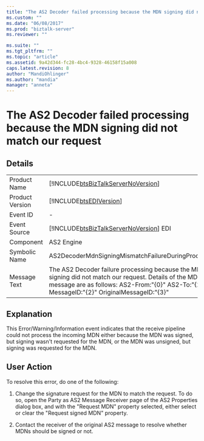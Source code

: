 ```yaml
---
title: "The AS2 Decoder failed processing because the MDN signing did not match our request | Microsoft Docs"
ms.custom: ""
ms.date: "06/08/2017"
ms.prod: "biztalk-server"
ms.reviewer: ""

ms.suite: ""
ms.tgt_pltfrm: ""
ms.topic: "article"
ms.assetid: 9a42d344-fc28-4bc4-9328-46158f15a008
caps.latest.revision: 8
author: "MandiOhlinger"
ms.author: "mandia"
manager: "anneta"
---
```

# The AS2 Decoder failed processing because the MDN signing did not match our request
## Details  
  
|                 |                                                                                                                                                                                                        |
|-----------------|--------------------------------------------------------------------------------------------------------------------------------------------------------------------------------------------------------|
|  Product Name   |                                                           [!INCLUDE[btsBizTalkServerNoVersion](../includes/btsbiztalkservernoversion-md.md)]                                                           |
| Product Version |                                                                       [!INCLUDE[btsEDIVersion](../includes/btsediversion-md.md)]                                                                       |
|    Event ID     |                                                                                                   -                                                                                                    |
|  Event Source   |                                                         [!INCLUDE[btsBizTalkServerNoVersion](../includes/btsbiztalkservernoversion-md.md)] EDI                                                         |
|    Component    |                                                                                               AS2 Engine                                                                                               |
|  Symbolic Name  |                                                                          AS2DecoderMdnSigningMismatchFailureDuringProcessing                                                                           |
|  Message Text   | The AS2 Decoder failure processing because the MDN signing did not match our request.  Details of the MDN message are as follows:  AS2-From:"{0}" AS2-To:"{1}" MessageID:"{2}" OriginalMessageID:"{3}" |
  
## Explanation  
 This Error/Warning/Information event indicates that the receive pipeline could not process the incoming MDN either because the MDN was signed, but signing wasn't requested for the MDN, or the MDN was unsigned, but signing was requested for the MDN.  
  
## User Action  
 To resolve this error, do one of the following:  
  
1.  Change the signature request for the MDN to match the request. To do so, open the Party as AS2 Message Receiver page of the AS2 Properties dialog box, and with the "Request MDN" property selected, either select or clear the "Request signed MDN" property.  
  
2.  Contact the receiver of the original AS2 message to resolve whether MDNs should be signed or not.